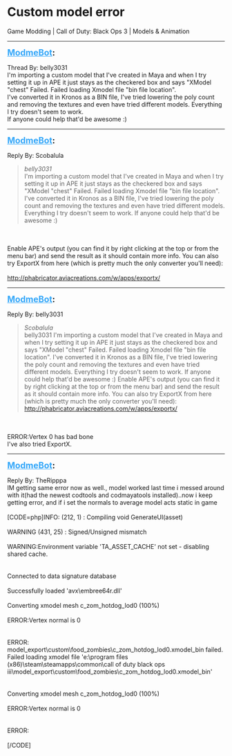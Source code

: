 # Custom model error
Game Modding | Call of Duty: Black Ops 3 | Models & Animation

---
<strong style="font-size: 1.4em;"><span style="text-decoration: underline;text-decoration-color: #34a7f9;"><span style="color:#34a7f9;">ModmeBot</span></span>:</strong>

<p>Thread By: belly3031<br />I&#39;m importing a custom model that I&#39;ve created in Maya and when I try setting it up in APE it just stays as the checkered box and says &quot;XModel &quot;chest&quot; Failed. Failed loading Xmodel file &quot;bin file location&quot;.<br />I&#39;ve converted it in Kronos as a BIN file, I&#39;ve tried lowering the poly count and removing the textures and even have tried different models. Everything I try doesn&#39;t seem to work.<br />If anyone could help that&#39;d be awesome :)</p>

---
<strong style="font-size: 1.4em;"><span style="text-decoration: underline;text-decoration-color: #34a7f9;"><span style="color:#34a7f9;">ModmeBot</span></span>:</strong>

<p>Reply By: Scobalula<br /><blockquote><em>belly3031</em><br />I&#39;m importing a custom model that I&#39;ve created in Maya and when I try setting it up in APE it just stays as the checkered box and says &quot;XModel &quot;chest&quot; Failed. Failed loading Xmodel file &quot;bin file location&quot;. I&#39;ve converted it in Kronos as a BIN file, I&#39;ve tried lowering the poly count and removing the textures and even have tried different models. Everything I try doesn&#39;t seem to work. If anyone could help that&#39;d be awesome :)</blockquote><br /> <br />Enable APE&#39;s output (you can find it by right clicking at the top or from the menu bar) and send the result as it should contain more info. You can also try ExportX from here (which is pretty much the only converter you&#39;ll need):<br /> <br /><a href="http://phabricator.aviacreations.com/w/apps/exportx/">http://phabricator.aviacreations.com/w/apps/exportx/</a></p>

---
<strong style="font-size: 1.4em;"><span style="text-decoration: underline;text-decoration-color: #34a7f9;"><span style="color:#34a7f9;">ModmeBot</span></span>:</strong>

<p>Reply By: belly3031<br /><blockquote><em>Scobalula</em><br />belly3031 I&#39;m importing a custom model that I&#39;ve created in Maya and when I try setting it up in APE it just stays as the checkered box and says &quot;XModel &quot;chest&quot; Failed. Failed loading Xmodel file &quot;bin file location&quot;. I&#39;ve converted it in Kronos as a BIN file, I&#39;ve tried lowering the poly count and removing the textures and even have tried different models. Everything I try doesn&#39;t seem to work. If anyone could help that&#39;d be awesome :)   Enable APE&#39;s output (you can find it by right clicking at the top or from the menu bar) and send the result as it should contain more info. You can also try ExportX from here (which is pretty much the only converter you&#39;ll need):   <a href="http://phabricator.aviacreations.com/w/apps/exportx/">http://phabricator.aviacreations.com/w/apps/exportx/</a>      </blockquote><br /> <br />ERROR:Vertex 0 has bad bone<br />I&#39;ve also tried ExportX.</p>

---
<strong style="font-size: 1.4em;"><span style="text-decoration: underline;text-decoration-color: #34a7f9;"><span style="color:#34a7f9;">ModmeBot</span></span>:</strong>

<p>Reply By: TheRipppa<br />IM getting same error now as well., model worked last time i messed around with it(had the newest codtools and codmayatools installed)..now i keep getting error, and if i set the normals to average model acts static in game<br /> <br />[CODE=php]INFO: (212, 1) : Compiling void GenerateUI(asset)<br /><br />WARNING (431, 25) : Signed/Unsigned mismatch<br /><br />WARNING:Environment variable &#39;TA_ASSET_CACHE&#39; not set - disabling shared cache.<br /><br /><br />Connected to data signature database<br /><br />Successfully loaded &#39;avx\embree64r.dll&#39;<br /><br />Converting xmodel mesh c_zom_hotdog_lod0 (100%)<br /><br />ERROR:Vertex normal is 0<br /><br /><br />ERROR: model_export\custom\food_zombies\c_zom_hotdog_lod0.xmodel_bin failed. Failed loading xmodel file &#39;e:\program files (x86)\steam\steamapps\common\call of duty black ops iii\model_export\custom\food_zombies\c_zom_hotdog_lod0.xmodel_bin&#39;<br /><br /><br />Converting xmodel mesh c_zom_hotdog_lod0 (100%)<br /><br />ERROR:Vertex normal is 0<br /><br /><br />ERROR:<br /><br />[/CODE]</p>
